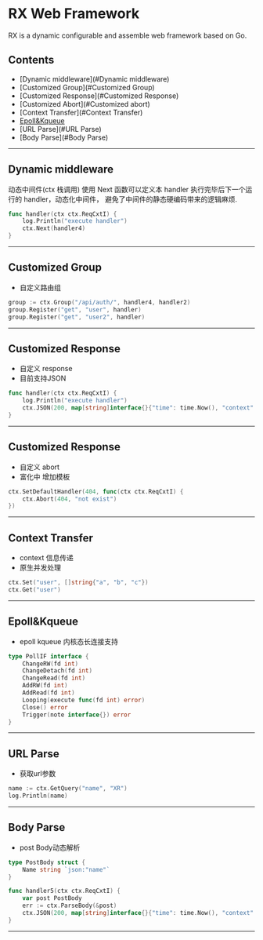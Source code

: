 # RX Web Framework

RX is a dynamic configurable and assemble web framework based on Go.


## Contents
- [Dynamic middleware](#Dynamic middleware)
- [Customized Group](#Customized Group)
- [Customized Response](#Customized Response)
- [Customized Abort](#Customized abort)
- [Context Transfer](#Context Transfer)
- [Epoll&Kqueue](#Epoll&Kqueue)
- [URL Parse](#URL Parse)
- [Body Parse](#Body Parse)
---

## Dynamic middleware
动态中间件(ctx 栈调用)
使用 Next 函数可以定义本 handler 执行完毕后下一个运行的 handler，动态化中间件，
避免了中间件的静态硬编码带来的逻辑麻烦.

```go
func handler(ctx ctx.ReqCxtI) {
	log.Println("execute handler")
	ctx.Next(handler4)
}
```
---

## Customized Group
- 自定义路由组
```go
group := ctx.Group("/api/auth/", handler4, handler2)
group.Register("get", "user", handler)
group.Register("get", "user2", handler)
```
---

## Customized Response
- 自定义 response
- 目前支持JSON
```go
func handler(ctx ctx.ReqCxtI) {
	log.Println("execute handler")
	ctx.JSON(200, map[string]interface{}{"time": time.Now(), "context": ctx.Get("user")})
}
```
---

## Customized Response
- 自定义 abort
- 富化中 增加模板
```go
ctx.SetDefaultHandler(404, func(ctx ctx.ReqCxtI) {
    ctx.Abort(404, "not exist")
})
```
---

## Context Transfer
- context 信息传递
- 原生并发处理
```go
ctx.Set("user", []string{"a", "b", "c"})
ctx.Get("user")
```
----

## Epoll&Kqueue
- epoll kqueue 内核态长连接支持
```go
type PollIF interface {
	ChangeRW(fd int)
	ChangeDetach(fd int)
	ChangeRead(fd int)
	AddRW(fd int)
	AddRead(fd int)
	Looping(execute func(fd int) error)
	Close() error
	Trigger(note interface{}) error
}
```
---

## URL Parse
- 获取url参数
```go
name := ctx.GetQuery("name", "XR")
log.Println(name)
```

---

## Body Parse
- post Body动态解析
```go
type PostBody struct {
	Name string `json:"name"`
}

func handler5(ctx ctx.ReqCxtI) {
	var post PostBody
	err := ctx.ParseBody(&post)
	ctx.JSON(200, map[string]interface{}{"time": time.Now(), "context": post.Name})
}
```

---